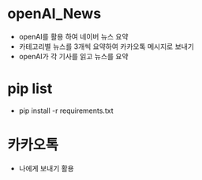 
# openAI_News
- openAI를 활용 하여 네이버 뉴스 요약
- 카테고리별 뉴스를 3개씩 요약하여 카카오톡 메시지로 보내기
- openAI가 각 기사를 읽고 뉴스를 요약

# pip list
- pip install -r requirements.txt

# 카카오톡 
- 나에게 보내기 활용